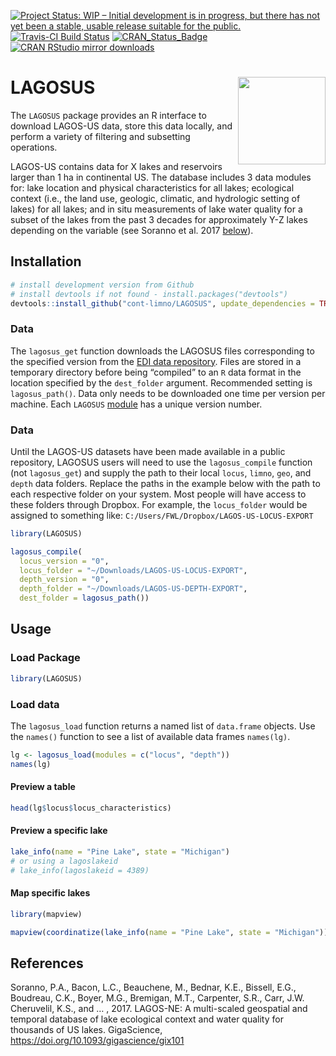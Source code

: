 
<!-- README.md is generated from README.Rmd. Please edit that file -->

[![Project Status: WIP – Initial development is in progress, but there
has not yet been a stable, usable release suitable for the
public.](https://www.repostatus.org/badges/latest/wip.svg)](https://www.repostatus.org/#wip)
[![Travis-CI Build
Status](https://travis-ci.org/cont-limno/LAGOSUS.svg?branch=master)](https://travis-ci.org/cont-limno/LAGOSUS)
[![CRAN\_Status\_Badge](http://www.r-pkg.org/badges/version/LAGOSUS)](https://cran.r-project.org/package=LAGOSUS)
[![CRAN RStudio mirror
downloads](http://cranlogs.r-pkg.org/badges/LAGOSUS)](https://cran.r-project.org/package=LAGOSUS)

# LAGOSUS <img src="man/figures/logo.png" align="right" height=140/>

The `LAGOSUS` package provides an R interface to download LAGOS-US data,
store this data locally, and perform a variety of filtering and
subsetting operations.

LAGOS-US contains data for X lakes and reservoirs larger than 1 ha in
continental US. The database includes 3 data modules for: lake location
and physical characteristics for all lakes; ecological context (i.e.,
the land use, geologic, climatic, and hydrologic setting of lakes) for
all lakes; and in situ measurements of lake water quality for a subset
of the lakes from the past 3 decades for approximately Y-Z lakes
depending on the variable (see Soranno et al. 2017
[below](https://github.com/cont-limno/LAGOSUS#references)).

## Installation

``` r
# install development version from Github
# install devtools if not found - install.packages("devtools")
devtools::install_github("cont-limno/LAGOSUS", update_dependencies = TRUE)
```

### Data

The `lagosus_get` function downloads the LAGOSUS files corresponding to
the specified version from the [EDI data
repository](https://portal.edirepository.org/nis/home.jsp). Files are
stored in a temporary directory before being “compiled” to an `R` data
format in the location specified by the `dest_folder` argument.
Recommended setting is `lagosus_path()`. Data only needs to be
downloaded one time per version per machine. Each `LAGOSUS`
[module](https://cont-limno.github.io/LAGOSUS/articles/lagosus_structure.html)
has a unique version number.

### Data

Until the LAGOS-US datasets have been made available in a public
repository, LAGOSUS users will need to use the `lagosus_compile`
function (not `lagosus_get`) and supply the path to their local `locus`,
`limno`, `geo`, and `depth` data folders. Replace the paths in the
example below with the path to each respective folder on your system.
Most people will have access to these folders through Dropbox. For
example, the `locus_folder` would be assigned to something like:
`C:/Users/FWL/Dropbox/LAGOS-US-LOCUS-EXPORT`

``` r
library(LAGOSUS)

lagosus_compile(
  locus_version = "0",
  locus_folder = "~/Downloads/LAGOS-US-LOCUS-EXPORT",
  depth_version = "0",
  depth_folder = "~/Downloads/LAGOS-US-DEPTH-EXPORT", 
  dest_folder = lagosus_path())
```

## Usage

### Load Package

``` r
library(LAGOSUS)
```

### Load data

The `lagosus_load` function returns a named list of `data.frame`
objects. Use the `names()` function to see a list of available data
frames `names(lg)`.

``` r
lg <- lagosus_load(modules = c("locus", "depth"))
names(lg)
```

<!-- ```{r load_data_cached, eval=FALSE, echo=FALSE} -->

<!-- dt <- readRDS(system.file("lagos_test_subset.rds", package = "LAGOSUS")) -->

<!-- names(dt) -->

<!-- ``` -->

<!-- #### Locate tables containing a variable  -->

<!-- ```{r eval=FALSE} -->

<!-- query_lagos_names("secchi") -->

<!-- ``` -->

<!-- ```{r echo=FALSE, eval=FALSE} -->

<!-- query_lagos_names("secchi", dt = dt) -->

<!-- ``` -->

#### Preview a table

``` r
head(lg$locus$locus_characteristics)
```

#### Preview a specific lake

``` r
lake_info(name = "Pine Lake", state = "Michigan")
# or using a lagoslakeid
# lake_info(lagoslakeid = 4389)
```

#### Map specific lakes

``` r
library(mapview)

mapview(coordinatize(lake_info(name = "Pine Lake", state = "Michigan")))
```

<!-- #### Read table metadata -->

<!-- ```{r load printr, echo=FALSE,message=FALSE,results='hide', eval=FALSE} -->

<!-- loadNamespace("printr") -->

<!-- ``` -->

<!-- ```{r Read metadata for individual tables, eval=FALSE} -->

<!-- help.search("datasets", package = "LAGOSUS") -->

<!-- ``` -->

<!-- ```{r unload printr, echo=FALSE, eval=FALSE} -->

<!-- unloadNamespace("printr") -->

<!-- ``` -->

<!-- ### Select data -->

<!-- `lagosus_select` is a convenience function whose primary purpose is to provide users with the ability to select subsets of LAGOS tables that correspond to specific keywords (see `LAGOSUS:::keyword_partial_key()` and `LAGOSUS:::keyword_full_key()`). See [here](http://adv-r.had.co.nz/Subsetting.html) for a comprehensive tutorial on generic `data.frame` subsetting. -->

<!-- ```{r demo_select, eval=TRUE, eval=FALSE} -->

<!-- # specific variables -->

<!-- head(lagosus_select(table = "epi_nutr", vars = c("tp", "tn"), dt = dt)) -->

<!-- head(lagosus_select(table = "iws.lulc", vars = c("iws_nlcd2011_pct_95"), dt = dt)) -->

<!-- # categories -->

<!-- head(lagosus_select(table = "locus", categories = "id", dt = dt)) -->

<!-- head(lagosus_select(table = "epi_nutr", categories = "waterquality", dt = dt)) -->

<!-- head(lagosus_select(table = "hu4.chag", categories = "deposition", dt = dt)[,1:4]) -->

<!-- # mix of specific variables and categories -->

<!-- head(lagosus_select(table = "epi_nutr", vars = "programname",  -->

<!--                     categories = c("id", "waterquality"), dt = dt)) -->

<!-- ``` -->

## References

Soranno, P.A., Bacon, L.C., Beauchene, M., Bednar, K.E., Bissell, E.G.,
Boudreau, C.K., Boyer, M.G., Bremigan, M.T., Carpenter, S.R., Carr, J.W.
Cheruvelil, K.S., and … , 2017. LAGOS-NE: A multi-scaled geospatial and
temporal database of lake ecological context and water quality for
thousands of US lakes. GigaScience,
<https://doi.org/10.1093/gigascience/gix101>
